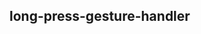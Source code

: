 ## long-press-gesture-handler

<!-- UTSCOMJSON.long-press-gesture-handler.description -->

<!-- UTSCOMJSON.long-press-gesture-handler.compatibility -->

<!-- UTSCOMJSON.long-press-gesture-handler.attribute -->

<!-- UTSCOMJSON.long-press-gesture-handler.event -->

<!-- UTSCOMJSON.long-press-gesture-handler.component_type -->

<!-- UTSCOMJSON.long-press-gesture-handler.children -->

<!-- UTSCOMJSON.long-press-gesture-handler.example -->

<!-- UTSCOMJSON.long-press-gesture-handler.reference -->


